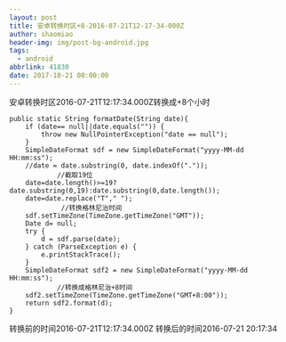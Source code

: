 ```yaml
---
layout: post
title: 安卓转换时区+8-2016-07-21T12-17-34-000Z
author: shaomiao
header-img: img/post-bg-android.jpg
tags:
  - android
abbrlink: 41830
date: 2017-10-21 00:00:00
---
```

安卓转换时区2016-07-21T12:17:34.000Z转换成+8个小时

	public static String formatDate(String date){
		if (date== null||date.equals("")) {
			throw new NullPointerException("date == null");
		}
		SimpleDateFormat sdf = new SimpleDateFormat("yyyy-MM-dd HH:mm:ss");
		//date = date.substring(0, date.indexOf("."));
                //截取19位
		date=date.length()>=19?date.substring(0,19):date.substring(0,date.length());
		date=date.replace("T"," ");
                 //转换格林尼治时间
		sdf.setTimeZone(TimeZone.getTimeZone("GMT"));
		Date d= null;
		try {
			d = sdf.parse(date);
		} catch (ParseException e) {
			e.printStackTrace();
		}
		SimpleDateFormat sdf2 = new SimpleDateFormat("yyyy-MM-dd HH:mm:ss");
                //转换成格林尼治+8时间
		sdf2.setTimeZone(TimeZone.getTimeZone("GMT+8:00"));
		return sdf2.format(d);
	}


转换前的时间2016-07-21T12:17:34.000Z
转换后的时间2016-07-21 20:17:34
